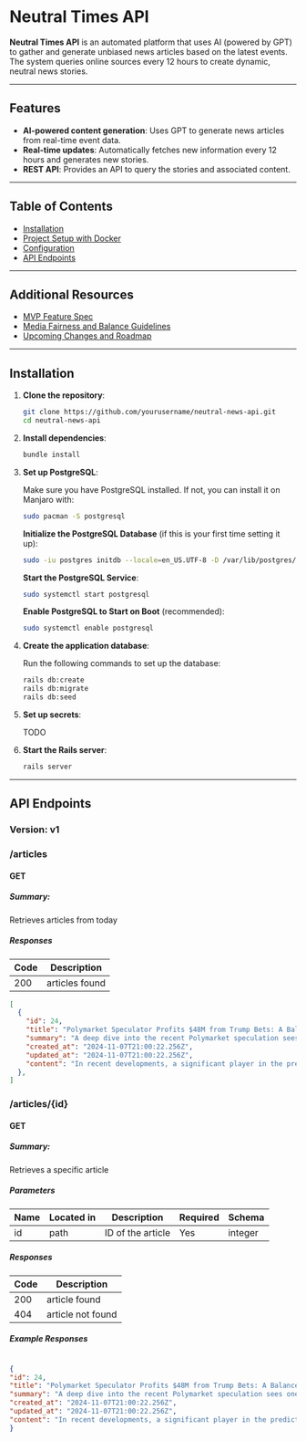 # Neutral Times API

**Neutral Times API** is an automated platform that uses AI (powered by GPT) to gather and generate unbiased news articles based on the latest events. The system queries online sources every 12 hours to create dynamic, neutral news stories.

---

## Features
- **AI-powered content generation**: Uses GPT to generate news articles from real-time event data.
- **Real-time updates**: Automatically fetches new information every 12 hours and generates new stories.
- **REST API**: Provides an API to query the stories and associated content.

---

## Table of Contents
- [Installation](#installation)
- [Project Setup with Docker](docs/project-setup-with-docker.md)
- [Configuration](#configuration)
- [API Endpoints](#api-endpoints)

---

## Additional Resources
- [MVP Feature Spec](docs/mvp-feature-spec.md)
- [Media Fairness and Balance Guidelines](docs/media-fairness-guidelines.md)
- [Upcoming Changes and Roadmap](taskell.md)

---

## Installation

1. **Clone the repository**:

    ```bash
    git clone https://github.com/yourusername/neutral-news-api.git
    cd neutral-news-api
    ```

2. **Install dependencies**:

    ```bash
    bundle install
    ```

3. **Set up PostgreSQL**:

    Make sure you have PostgreSQL installed. If not, you can install it on Manjaro with:

    ```bash
    sudo pacman -S postgresql 
    ```

    **Initialize the PostgreSQL Database** (if this is your first time setting it up):

    ```bash
    sudo -iu postgres initdb --locale=en_US.UTF-8 -D /var/lib/postgres/data
    ```

    **Start the PostgreSQL Service**:

    ```bash
    sudo systemctl start postgresql
    ```

    **Enable PostgreSQL to Start on Boot** (recommended):

    ```bash
    sudo systemctl enable postgresql
    ```

4. **Create the application database**:

    Run the following commands to set up the database:

    ```bash
    rails db:create
    rails db:migrate
    rails db:seed
    ```

5. **Set up secrets**:

    TODO

6. **Start the Rails server**:

    ```bash
    rails server
    ```
---

## API Endpoints
### Version: v1

### /articles

#### GET
##### Summary:

Retrieves articles from today

##### Responses

| Code | Description |
| ---- | ----------- |
| 200 | articles found |


```json
[
  {
    "id": 24,
    "title": "Polymarket Speculator Profits $48M from Trump Bets: A Balanced Look",
    "summary": "A deep dive into the recent Polymarket speculation sees one investor profiting substantially from betting on Donald Trump's election outcomes, as well as the broader implications and perspectives surrounding the event.",
    "created_at": "2024-11-07T21:00:22.256Z",
    "updated_at": "2024-11-07T21:00:22.256Z",
    "content": "In recent developments, a significant player in the prediction market platform Polymarket has..."
  },
]

```

### /articles/{id}

#### GET
##### Summary:

Retrieves a specific article

##### Parameters

| Name | Located in | Description | Required | Schema |
| ---- | ---------- | ----------- | -------- | ---- |
| id | path | ID of the article | Yes | integer |

##### Responses

| Code | Description |
| ---- | ----------- |
| 200 | article found |
| 404 | article not found |

##### Example Responses

```json

{
"id": 24,
"title": "Polymarket Speculator Profits $48M from Trump Bets: A Balanced Look",
"summary": "A deep dive into the recent Polymarket speculation sees one investor profiting substantially from betting on Donald Trump's election outcomes, as well as the broader implications and perspectives surrounding the event.",
"created_at": "2024-11-07T21:00:22.256Z",
"updated_at": "2024-11-07T21:00:22.256Z",
"content": "In recent developments, a significant player in the prediction market platform Polymarket has..."
}

```
